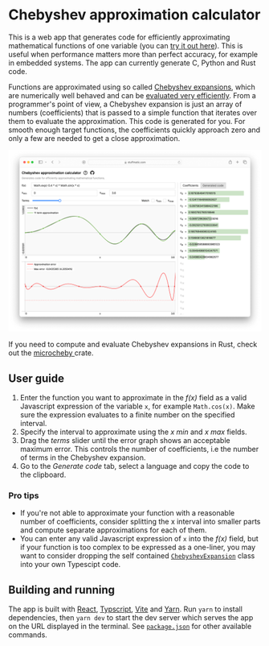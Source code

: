 # Chebyshev approximation calculator

This is a web app that generates code for efficiently approximating mathematical functions of one variable (you can [try it out here](https://stuffmatic.com/chebyshev)). This is useful when performance matters more than perfect accuracy, for example in embedded systems. The app can currently generate C, Python and Rust code.

Functions are approximated using so called [Chebyshev expansions](https://en.wikipedia.org/wiki/Chebyshev_polynomials), which are numerically well behaved and can be [evaluated very efficiently](https://en.wikipedia.org/wiki/Clenshaw_algorithm). From a programmer's point of view, a Chebyshev expansion is just an array of numbers (coefficients) that is passed to a simple function that iterates over them to evaluate the approximation. This code is generated for you. For smooth enough target functions, the coefficients quickly approach zero and only a few are needed to get a close approximation.

[![](screenshot.png)](https://stuffmatic.com/chebyshev)

If you need to compute and evaluate Chebyshev expansions in Rust, check out the [microcheby ](https://github.com/stuffmatic/microcheby) crate.

## User guide

1. Enter the function you want to approximate in the _f(x)_ field as a valid Javascript expression of the variable `x`, for example `Math.cos(x)`. Make sure the expression evaluates to a finite number on the specified interval.
2. Specify the interval to approximate using the _x min_ and _x max_ fields.
3. Drag the _terms_ slider until the error graph shows an acceptable maximum error. This controls the number of coefficients, i.e the number of terms in the Chebyshev expansion.
4. Go to the _Generate code_ tab, select a language and copy the code to the clipboard. 

### Pro tips

* If you're not able to approximate your function with a reasonable number of coefficients, consider splitting the x interval into smaller parts and compute separate approximations for each of them.
* You can enter any valid Javascript expression of `x` into the _f(x)_ field, but if your function is too complex to be expressed as a one-liner, you may want to consider dropping the self contained [`ChebyshevExpansion`](src/util/chebyshev-expansion.ts) class into your own Typescipt code.

## Building and running

The app is built with [React](https://react.dev/), [Typscript](https://www.typescriptlang.org/), [Vite](https://vitejs.dev/) and [Yarn](https://yarnpkg.com/). Run `yarn` to install dependencies, then `yarn dev` to start the dev server which serves the app on the URL displayed in the terminal. See [`package.json`](package.json) for other available commands.